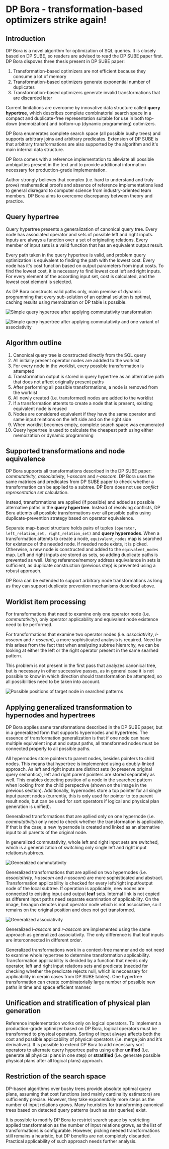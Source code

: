 # DP Bora - transformation-based optimizers strike again!

## Introduction

DP Bora is a novel algorithm for optimization of SQL queries.
It is closely based on DP SUBE, so readers are advised to read the DP SUBE
paper first. DP Bora dispoves three thesis present in DP SUBE paper:

1. Transformation-based optimizers are not efficient because they consume a lot of memory
2. Transformation-based optimizers generate exponential number of duplicates
3. Transformation-based optimizers generate invalid transformations that are discarded later

Current limitations are overcome by innovative data structure called **query hypertree**,
which describes complete combinatorial search space in a compact and duplicate-free representation
suitable for use in both top-down (memoization) and bottom-up (dynamic programming) optimizers.

DP Bora enumerates complete search space (all possible bushy trees) and supports arbitrary joins and arbitrary predicates.
Extension of DP SUBE is that arbitrary transformations are also supported by the algorithm and it's main
internal data structure.

DP Bora comes with a reference implementation to alleviate all possible ambiguities present in the text
and to provide additional information necessary for production-grade implementation.

Author strongly believes that complex (i.e. hard to understand and truly prove) mathematical proofs
and absence of reference implementations lead to general disregard to computer science from
industry-oriented team members. DP Bora aims to overcome discrepancy between theory and practice.

## Query hypertree

Query hypertree presents a generalization of canonical query tree. Every node has associated operator and sets
of possible left and right inputs. Inputs are always a function over a set of originating relations. Every member
of input sets is a valid function that has an equivalent output result.

Every path taken in the query hypertree is valid, and problem query optimization is equivalent to
finding the path with the lowest cost.
Every node has it's cost function based on output parameters from input costs. To find the lowest cost,
it is necessary to find lowest cost left and right inputs. For every element of the according input set, 
cost is calculated, and the lowest cost element is selected.

As DP Bora constructs valid paths only, main premise of dynamic programming that every sub-solution of an optimal
solution is optimal, caching results using memoization or DP table is possible.


![Simple query hypertree after applying commutativity transformation](./images/ht1.png)

![Simple query hypertree after applying commutativity and one variant of associativity](./images/ht2.png)

## Algorithm outline

1. Canonical query tree is constructed directly from the SQL query
2. All initially present operator nodes are addded to the worklist
3. For every node in the worklist, every possible transformation is attempted
4. Transformation output is stored in query hypertree as an alternative path that does not affect originally present paths
5. After performing all possible transformations, a node is removed from the worklist
6. All newly created (i.e. transformed) nodes are added to the worklist
7. If a transformation attemts to create a node that is present, existing equivalent node is reused
8. Nodes are considered equivalent if they have the same operator and same input relations on the left side and on the right side
9. When worklist becomes empty, complete search space was enumerated
10. Query hypertree is used to calculate the cheapest path using either memoization or dynamic programming

## Supported transformations and node equivalence

DP Bora supports all transformations described in the DP SUBE paper: *commutativity*, *associativity*,
*l-asscom* and *r-asscom*. DP Bora uses the same matrices and predicates from DP SUBE paper to
check whether a transformation can be applied to a subtree. DP Bora does not use *conflict representation set* calculation.

Instead, transformations are applied (if possible) and added as possible alternative paths in the
**query hypertree**. Instead of resolving conflicts, DP Bora attemts all possible transformations
over all possible paths using duplicate-prevention strategy based on operator equivalence.

Separate map-based structure holds pairs of tuples `(operator, left_relation_set, right_relation_set)` and **query hypernodes**.
When a transformation attemts to create a node, `equivalent_nodes` map is searched for existence of
the needed node. If needed node exists, it is picked. Otherwise, a new node is constructed and added
to the `equivalent_nodes` map. Left and right inputs are stored as sets, so adding duplicate
paths is prevented as well. Using reference/memory address equivalence in sets is sufficient,
as duplicate construction (previous step) is prevented using a robust approach.

DP Bora can be extended to support arbitrary node transformations as long as they can support duplicate prevention
mechanisms described above.

## Worklist item processing

For transformations that need to examine only one operator node (i.e. *commutativity*), only operator applicability
and equivalent node existence need to be performed.

For transformations that examine two operator nodes (i.e. *associativity*, *l-asscom* and *r-asscom*), a more sophisticated
analysis is required. Need for this arises from the fact that when analyzing subtree hierarchy, we can be looking
at either the left or the right operator present in the same searhed pattern.

This problem is not present in the first pass that analyzes canonical tree, but is necessary in other successive passes,
as in general case it is not possible to know in which direction should transformation be attempted, so all
possibilities need to be taken into account.

![Possible positions of target node in searched patterns](./images/target.png)

## Applying generalized transformation to hypernodes and hypertrees

DP Bora applies same transformations described in the DP SUBE paper, but in a generalized form that supports
hypernodes and hypertrees. The essence of transformation generalization is that if one node can have multiple
equivalent input and output paths, all transformed nodes must be connected properly to all possible paths.

All hypernodes store pointers to parent nodes, besides pointers to child nodes. This means that hypertree is implemented
using a doubly-linked approach. As left and right inputs are distinct sets (to preserve original query semantics),
left and right parent pointers are stored separately as well. This enables detecting position of a node in the searched
pattern when looking from the child perspective (shown on the image in the previous section). Additionally, hypernodes
store a top pointer for all single input parent nodes (currently, this is only used for pointer to top parent result
node, but can be used for sort operators if logical and physical plan generation is unified).

Generalized transformations that are apllied only on one hypernode (i.e. *commutativity*) only need to check whether
the transformation is applicable. If that is the case, a new hypernode is created and linked as an alternative
input to all parents of the original node.

In generalized commutativity, whole left and right input sets are switched, which is a generalization of switching
only single left and right input relations/subtrees.

![Generalized commutativity](./images/comm.png)

Generalized transformations that are apllied on two hypernodes (i.e. *associativity*, *l-asscom* and *r-asscom*) are
more sophisticated and abstract. Transformation applicability is checked for every left/right input/output
node of the local subtree. If operation is applicable, new nodes are connected to existing input and output **leaf** sets.
Internal link is not copied as different input paths need separate examination of applicability. On the image,
hexagon denotes input operator node which is not associative, so it remains on the original position and does not
get transformed.

![Generalized associativity](./images/assoc.png)

Generalized *l-asscom* and *r-asscom* are implemented using the same approach as generalized associativity.
The only difference is that leaf inputs are interconnected in different order.

Generalized transformations work in a context-free manner and do not need to examine whole hypertree to determine
transformation applicability. Transformation applicability is decided by a function that needs only operator, 
left and right input relations sets and predicate (needed for checking whether the predicate rejects null,
which is neccessary for applicability in cerain cases from DP SUBE tables). One hypertree transformation can
create combinatorially large number of possible new paths in time and space efficient manner.

## Unification and stratification of physical plan generation

Reference implementation works only on logical operators. To implement a production-grade optimizer based on
DP Bora, logical operators must be transformed to physical operators. Sorting of input always affects both the
cost and possible applicability of physical operators (i.e. merge join and it's derivatives). It is possible to
extend DP Bora to add necessary sort operators to alternate query hypertree paths using either **unified** (i.e. generate
all physical plans in one step) or **stratified** (i.e. generate possible physical plans after all logical plans) approach.

## Restriction of the search space

DP-based algorithms over bushy trees provide absolute optimal query plans, assuming that cost functions (and mainly
cardinality estimators) are sufficiently precise. However, they take exponentially more steps as the number of
input relations grows. Many heuristics for transforming canonical trees based on detected query patterns (such as
star queries) exist.

It is possible to modify DP Bora to restrict search space by restricting applied transformation as the number of
input relations grows, as the list of transformations is configurable. However, picking needed transformations still
remains a heuristic, but DP benefits are not completely discarded. Practical applicability of such approach
needs further analysis.